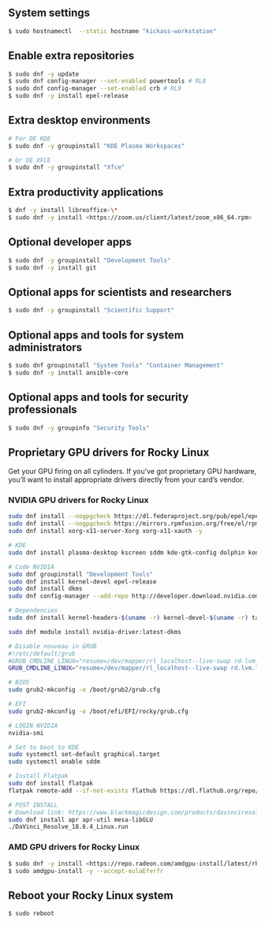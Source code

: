 ## System settings

```sh
$ sudo hostnamectl  --static hostname "kickass-workstation"
```

## Enable extra repositories

```sh
$ sudo dnf -y update
$ sudo dnf config-manager --set-enabled powertools # RL8
$ sudo dnf config-manager --set-enabled crb # RL9
$ sudo dnf -y install epel-release
```

## Extra desktop environments

```sh
# For DE KDE
$ sudo dnf -y groupinstall "KDE Plasma Workspaces"

# Or DE XFCE
$ sudo dnf -y groupinstall "Xfce"
```

## Extra productivity applications

```sh
$ dnf -y install libreoffice-\*
$ sudo dnf -y install <https://zoom.us/client/latest/zoom_x86_64.rpm>
```

## Optional developer apps

```sh
$ sudo dnf -y groupinstall "Development Tools"
$ sudo dnf -y install git
```

## Optional apps for scientists and researchers

```sh
$ sudo dnf -y groupinstall "Scientific Support"
```

## Optional apps and tools for system administrators

```sh
$ sudo dnf groupinstall "System Tools" "Container Management"
$ sudo dnf -y install ansible-core
```

## Optional apps and tools for security professionals

```sh
$ sudo dnf -y groupinfo "Security Tools"
```

## Proprietary GPU drivers for Rocky Linux

Get your GPU firing on all cylinders. If you’ve got proprietary GPU hardware, you’ll want to install appropriate drivers directly from your card’s vendor.

### NVIDIA GPU drivers for Rocky Linux

```sh
sudo dnf install --nogpgcheck https://dl.fedoraproject.org/pub/epel/epel-release-latest-9.noarch.rpm
sudo dnf install --nogpgcheck https://mirrors.rpmfusion.org/free/el/rpmfusion-free-release-9.noarch.rpm https://mirrors.rpmfusion.org/nonfree/el/rpmfusion-nonfree-release-9.noarch.rpm
sudo dnf install xorg-x11-server-Xorg xorg-x11-xauth -y

# KDE
sudo dnf install plasma-desktop kscreen sddm kde-gtk-config dolphin konsole kate plasma-discover firefox rocky-backgrounds sddm-breeze mpv  -y

# Cude NVIDIA
sudo dnf groupinstall "Development Tools"
sudo dnf install kernel-devel epel-release
sudo dnf install dkms
sudo dnf config-manager --add-repo http://developer.download.nvidia.com/compute/cuda/repos/rhel9/$(uname -i)/cuda-rhel9.repo

# Dependencies
sudo dnf install kernel-headers-$(uname -r) kernel-devel-$(uname -r) tar bzip2 make automake gcc gcc-c++ pciutils elfutils-libelf-devel libglvnd-opengl libglvnd-glx libglvnd-devel acpid pkgconfig dkms

sudo dnf module install nvidia-driver:latest-dkms

# Disable nouveau in GRUB
#!/etc/default/grub
#GRUB_CMDLINE_LINUX="resume=/dev/mapper/rl_localhost--live-swap rd.lvm.lv=rl_localhost-live/root rd.lvm.lv=rl_localhost-live/swap crashkernel=1G-4G:192M,4G-64G:256M,64G-:512M rhgb quiet intel_iommu=on rd.driver.blacklist=nouveau"
GRUB_CMDLINE_LINUX="resume=/dev/mapper/rl_localhost--live-swap rd.lvm.lv=rl_localhost-live/root rd.lvm.lv=rl_localhost-live/swap crashkernel=auto rhgb quiet nouveau.modeset=0 rd.driver.blacklist=nouveau"

# BIOS
sudo grub2-mkconfig -o /boot/grub2/grub.cfg

# EFI
sudo grub2-mkconfig -o /boot/efi/EFI/rocky/grub.cfg

# LOGIN NVIDIA
nvidia-smi

# Set to boot to KDE
sudo systemctl set-default graphical.target
sudo systemctl enable sddm

# Install Flatpak
sudo dnf install flatpak
flatpak remote-add --if-not-exists flathub https://dl.flathub.org/repo/flathub.flatpakrepo

# POST INSTALL
# Download link: https://www.blackmagicdesign.com/products/davinciresolve
sudo dnf install apr apr-util mesa-libGLU
./DaVinci_Resolve_18.6.4_Linux.run
```

### AMD GPU drivers for Rocky Linux

```sh
$ sudo dnf -y install <https://repo.radeon.com/amdgpu-install/latest/rhel/9.4/amdgpu-install-6.1.60102-1.el9.noarch.rpm>
$ sudo amdgpu-install -y --accept-eulaEferfr
```

## Reboot your Rocky Linux system

```sh
$ sudo reboot
```
